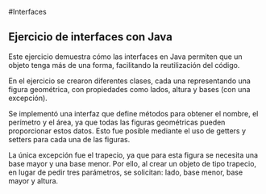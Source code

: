 #Interfaces

## Ejercicio de interfaces con Java

Este ejercicio demuestra cómo las interfaces en Java permiten que un objeto tenga más de una forma, facilitando la reutilización del código.

En el ejercicio se crearon diferentes clases, cada una representando una figura geométrica, con propiedades como lados, altura y bases (con una excepción).

Se implementó una interfaz que define métodos para obtener el nombre, el perímetro y el área, ya que todas las figuras geométricas pueden proporcionar estos datos. Esto fue posible mediante el uso de getters y setters para cada una de las figuras.

La única excepción fue el trapecio, ya que para esta figura se necesita una base mayor y una base menor. Por ello, al crear un objeto de tipo trapecio, en lugar de pedir tres parámetros, se solicitan: lado, base menor, base mayor y altura.

